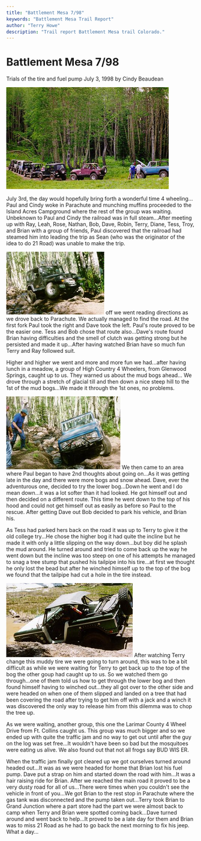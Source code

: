 ```yaml
---
title: "Battlement Mesa 7/98"
keywords: "Battlement Mesa Trail Report"
author: "Terry Howe"
description: "Trail report Battlement Mesa trail Colorado."
---
```

# Battlement Mesa 7/98

Trials of the tire and fuel pump
July 3, 1998
by Cindy Beaudean

![Battlement Mesa](../../img/terry/trail/bm079801.jpg "Battlement Mesa")

July 3rd, the day would hopefully bring forth a wonderful time 4 wheeling... Paul and Cindy woke in Parachute and munching muffins proceeded to the Island Acres Campground where the rest of the group was waiting. Unbeknown to Paul and Cindy the railroad was in full steam...After meeting up with Ray, Leah, Rose, Nathan, Bob, Dave, Robin, Terry, Diane, Tess, Troy, and Brian with a group of friends, Paul discovered that the railroad had steamed him into leading the trip as Sean (who was the originator of the idea to do 21 Road) was unable to make the trip.

![Battlement Mesa](../../img/terry/trail/bm079802.jpg "Battlement Mesa") off we went reading directions as we drove back to Parachute. We actually managed to find the road. At the first fork Paul took the right and Dave took the left. Paul's route proved to be the easier one. Tess and Bob chose that route also...Dave's route found Brian having difficulties and the smell of clutch was getting strong but he persisted and made it up...After having watched Brian have so much fun Terry and Ray followed suit.

Higher and higher we went and more and more fun we had...after having lunch in a meadow, a group of High Country 4 Wheelers, from Glenwood Springs, caught up to us. They warned us about the mud bogs ahead... We drove through a stretch of glacial till and then down a nice steep hill to the 1st of the mud bogs...We made it through the 1st ones, no problems.

![Battlement Mesa](../../img/terry/trail/bm079804.jpg "Battlement Mesa") We then came to an area where Paul began to have 2nd thoughts about going on...As it was getting late in the day and there were more bogs and snow ahead. Dave, ever the adventurous one, decided to try the lower bog...Down he went and I do mean down...it was a lot softer than it had looked. He got himself out and then decided on a different route. This time he went down to the top of his hood and could not get himself out as easily as before so Paul to the rescue. After getting Dave out Bob decided to park his vehicle, and Brian his.

As Tess had parked hers back on the road it was up to Terry to give it the old college try...He chose the higher bog it had quite the incline but he made it with only a little slipping on the way down...but boy did he splash the mud around. He turned around and tried to come back up the way he went down but the incline was too steep on one of his attempts he managed to snag a tree stump that pushed his tailpipe into his tire...at first we thought he only lost the bead but after he winched himself up to the top of the bog we found that the tailpipe had cut a hole in the tire instead.

![Battlement Mesa](../../img/terry/trail/bm079803.jpg "Battlement Mesa") After watching Terry change this muddy tire we were going to turn around, this was to be a bit difficult as while we were waiting for Terry to get back up to the top of the bog the other goup had caught up to us. So we watched them go through...one of them told us how to get through the lower bog and then found himself having to winched out...they all got over to the other side and were headed on when one of them slipped and landed on a tree that had been covering the road after trying to get him off with a jack and a winch it was discovered the only way to release him from this dilemma was to chop the tree up.

As we were waiting, another group, this one the Larimar County 4 Wheel Drive from Ft. Collins caught us. This group was much bigger and so we ended up with quite the traffic jam and no way to get out until after the guy on the log was set free...It wouldn't have been so bad but the mosquitoes were eating us alive. We also found out that not all frogs say BUD WIS ER.

When the traffic jam finally got cleared up we got ourselves turned around headed out...It was as we were headed for home that Brian lost his fuel pump. Dave put a strap on him and started down the road with him...It was a hair raising ride for Brian. After we reached the main road it proved to be a very dusty road for all of us...There were times when you couldn't see the vehicle in front of you...We got Brian to the rest stop in Parachute where the gas tank was disconnected and the pump taken out...Terry took Brian to Grand Junction where a part store had the part we were almost back to camp when Terry and Brian were spotted coming back...Dave turned around and went back to help...It proved to be a late day for them and Brian was to miss 21 Road as he had to go back the next morning to fix his jeep. What a day...